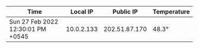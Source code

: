 | Time     | Local IP | Public IP | Temperature |
| ----------- | ----------- | ----------- | ----------- |
| Sun 27 Feb 2022 12:30:01 PM +0545      | 10.0.2.133     | 202.51.87.170  | 48.3° |
